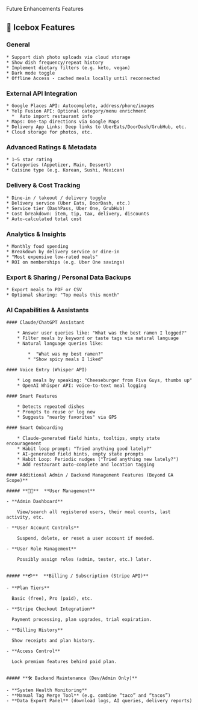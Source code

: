 Future Enhancements Features

## 🔮 Icebox Features

  ### General

    * Support dish photo uploads via cloud storage
    * Show dish frequency/repeat history
    * Implement dietary filters (e.g. keto, vegan)
    * Dark mode toggle
    * Offline Access - cached meals locally until reconnected

  ### External API Integration

    * Google Places API: Autocomplete, address/phone/images
    * Yelp Fusion API: Optional category/menu enrichment
      *  Auto import restaurant info
    * Maps: One-tap directions via Google Maps
    * Delivery App Links: Deep links to UberEats/DoorDash/GrubHub, etc.
    * Cloud storage for photos, etc.

  ### Advanced Ratings & Metadata

    * 1–5 star rating
    * Categories (Appetizer, Main, Dessert)
    * Cuisine type (e.g. Korean, Sushi, Mexican)

  ### Delivery & Cost Tracking

    * Dine-in / takeout / delivery toggle
    * Delivery service (Uber Eats, DoorDash, etc.)
    * Service tier (DashPass, Uber One, GrubHub)
    * Cost breakdown: item, tip, tax, delivery, discounts
    * Auto-calculated total cost

  ### Analytics & Insights

    * Monthly food spending
    * Breakdown by delivery service or dine-in
    * "Most expensive low-rated meals"
    * ROI on memberships (e.g. Uber One savings)

  ### Export & Sharing / Personal Data Backups

    * Export meals to PDF or CSV
    * Optional sharing: "Top meals this month"

  ### AI Capabilities & Assistants

    #### Claude/ChatGPT Assistant
    
        * Answer user queries like: "What was the best ramen I logged?"
        * Filter meals by keyword or taste tags via natural language
        * Natural language queries like:
    
            *  "What was my best ramen?"
            * "Show spicy meals I liked"
    
    #### Voice Entry (Whisper API)
    
        * Log meals by speaking: "Cheeseburger from Five Guys, thumbs up"
        * OpenAI Whisper API: voice-to-text meal logging
    
    #### Smart Features
    
        * Detects repeated dishes
        * Prompts to reuse or log new
        * Suggests "nearby favorites" via GPS
    
    #### Smart Onboarding
    
        * Claude-generated field hints, tooltips, empty state encouragement
        * Habit loop prompt: "Tried anything good lately?"
        * AI-generated field hints, empty state prompts
        * Habit Loop: Periodic nudges ("Tried anything new lately?")
        * Add restaurant auto-complete and location tagging



```
#### Additional Admin / Backend Management Features (Beyond GA Scope)**

##### **🧑‍💼**  **User Management**

- **Admin Dashboard**

  	View/search all registered users, their meal counts, last activity, etc.

- **User Account Controls**

  	Suspend, delete, or reset a user account if needed.

- **User Role Management**

  	Possibly assign roles (admin, tester, etc.) later.


##### **💳**  **Billing / Subscription (Stripe API)**

- **Plan Tiers**

  Basic (free), Pro (paid), etc.

- **Stripe Checkout Integration**

  Payment processing, plan upgrades, trial expiration.

- **Billing History**

  Show receipts and plan history.

- **Access Control**

  Lock premium features behind paid plan.


##### **🛠 Backend Maintenance (Dev/Admin Only)**

- **System Health Monitoring**
- **Manual Tag Merge Tool** (e.g. combine “taco” and “tacos”)
- **Data Export Panel** (download logs, AI queries, delivery reports)


```




